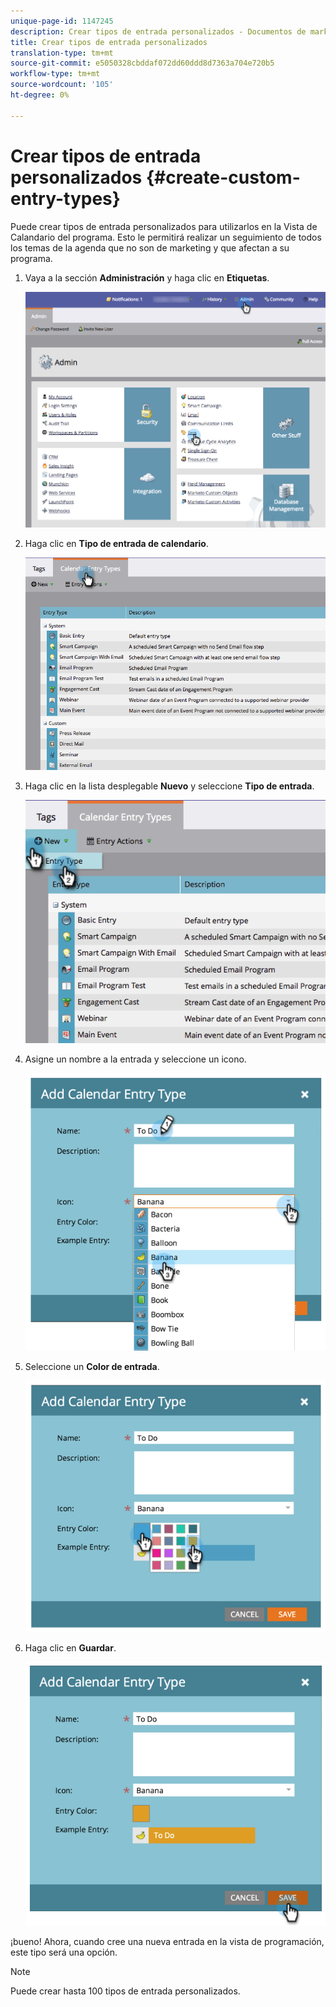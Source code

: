 ```yaml
---
unique-page-id: 1147245
description: Crear tipos de entrada personalizados - Documentos de marketing - Documentación del producto
title: Crear tipos de entrada personalizados
translation-type: tm+mt
source-git-commit: e5050328cbddaf072dd60ddd8d7363a704e720b5
workflow-type: tm+mt
source-wordcount: '105'
ht-degree: 0%

---
```



# Crear tipos de entrada personalizados {#create-custom-entry-types}

Puede crear tipos de entrada personalizados para utilizarlos en la Vista de Calandario del programa. Esto le permitirá realizar un seguimiento de todos los temas de la agenda que no son de marketing y que afectan a su programa.

1. Vaya a la sección **Administración** y haga clic en **Etiquetas**.

   ![](assets/admintags.png)

1. Haga clic en **Tipo de entrada de calendario**.

   ![](assets/image2014-9-15-15-3a41-3a33.png)

1. Haga clic en la lista desplegable **Nuevo** y seleccione **Tipo de entrada**.

   ![](assets/image2014-9-15-15-3a41-3a58.png)

1. Asigne un nombre a la entrada y seleccione un icono.

   ![](assets/image2014-9-15-16-3a11-3a24.png)

1. Seleccione un **Color de entrada**.

   ![](assets/image2014-9-15-16-3a3-3a55.png)

1. Haga clic en **Guardar**.

   ![](assets/image2014-9-15-16-3a4-3a14.png)

¡bueno! Ahora, cuando cree una nueva entrada en la vista de programación, este tipo será una opción.

>[!NOTE]
>
>Puede crear hasta 100 tipos de entrada personalizados.
